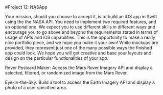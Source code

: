 #Project 12: NASApp

Your mission, should you choose to accept it, is to build an iOS app in Swift using the the NASA API. You need to implement two required features, and an optional one. We expect you to use different skills in different ways and encourage you to go above and beyond the requirements stated in terms of usage of APIs and iOS capabilities. This is the opportunity to make a really nice portfolio piece, and we hope you make it your own! While mockups are provided, they represent just one of the many possible ways the finished app could look. We hope you will get creative and base your layouts and design on the particular functionalities of your app.

Rover Postcard Maker: Access the Mars Rover Imagery API and display a selected, filtered, or randomized image from the Mars Rover.

Eye-In-the-Sky: Build a tool to access the Earth Imagery API and display a photo of a user specified area.

